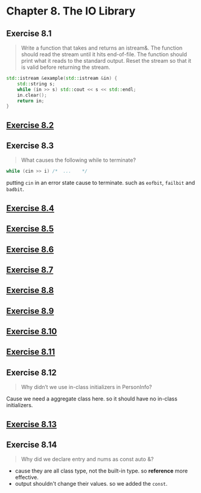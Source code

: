 # Chapter 8. The IO Library

## Exercise 8.1

>Write a function that takes and returns an istream&. The function should read the stream until it hits end-of-file. The function should print what it reads to the standard output. Reset the stream so that it is valid before returning the stream.

```cpp
std::istream &example(std::istream &in) {
    std::string s;
    while (in >> s) std::cout << s << std::endl;
    in.clear();
    return in;
}
```

## [Exercise 8.2](ex8_02.cpp)

## Exercise 8.3

>What causes the following while to terminate?

```cpp
while (cin >> i) /*  ...    */
```

putting `cin` in an error state cause to terminate. such as `eofbit`, `failbit` and `badbit`.

## [Exercise 8.4](ex8_04.cpp)

## [Exercise 8.5](ex8_05.cpp)

## [Exercise 8.6](ex8_06.cpp)

## [Exercise 8.7](ex8_07.cpp)

## [Exercise 8.8](ex8_08.cpp)

## [Exercise 8.9](ex8_09.cpp)

## [Exercise 8.10](ex8_10.cpp)

## [Exercise 8.11](ex8_11.cpp)

## Exercise 8.12

>Why didn’t we use in-class initializers in PersonInfo?

Cause we need a aggregate class here. so it should have no in-class initializers.

## [Exercise 8.13](ex8_13.cpp)

## Exercise 8.14

>Why did we declare entry and nums as const auto &?

- cause they are all class type, not the built-in type. so **reference** more effective.
- output shouldn't change their values. so we added the `const`.
